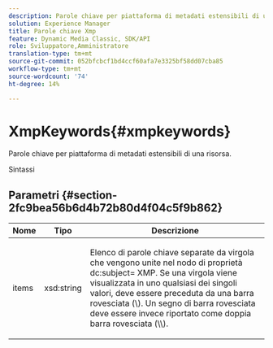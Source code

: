 ```yaml
---
description: Parole chiave per piattaforma di metadati estensibili di una risorsa.
solution: Experience Manager
title: Parole chiave Xmp
feature: Dynamic Media Classic, SDK/API
role: Sviluppatore,Amministratore
translation-type: tm+mt
source-git-commit: 052bfcbcf1bd4ccf60afa7e3325bf58dd07cba85
workflow-type: tm+mt
source-wordcount: '74'
ht-degree: 14%

---
```



# XmpKeywords{#xmpkeywords}

Parole chiave per piattaforma di metadati estensibili di una risorsa.

Sintassi

## Parametri {#section-2fc9bea56b6d4b72b80d4f04c5f9b862}

<table id="table_04100BB8ABD84EF68B0A7CE3AD946414"> 
 <thead> 
  <tr> 
   <th colname="col1" class="entry"> Nome </th> 
   <th colname="col2" class="entry"> Tipo </th> 
   <th colname="col3" class="entry"> Descrizione </th> 
  </tr> 
 </thead>
 <tbody> 
  <tr> 
   <td colname="col1"> <span class="codeph"> <span class="varname"> items</span> </span> </td> 
   <td colname="col2"> <span class="codeph"> xsd:string</span> </td> 
   <td colname="col3"> <p>Elenco di parole chiave separate da virgola che vengono unite nel nodo di proprietà <span class="codeph"> dc:subject=</span> XMP. Se una virgola viene visualizzata in uno qualsiasi dei singoli valori, deve essere preceduta da una barra rovesciata (\). Un segno di barra rovesciata deve essere invece riportato come doppia barra rovesciata (\\). </p> </td> 
  </tr> 
 </tbody> 
</table>

